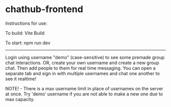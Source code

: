 # chathub-frontend


Instructions for use:

To build:
Vite Build

To start:
npm run dev

-------------------------

Login using username "demo" (case-sensitive) to see some premade group chat interactions.
OR, create your own username and create a new group chat. Then add people to them for real time messaging.
You can open a separate tab and sign in with multiple usernames and chat one another to see it realtime!

NOTE! - There is a max username limit in place of usernames on the server at once. Try 'demo' username if you are not able to make a new one due to max capacity.
